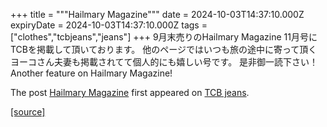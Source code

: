 +++
title = """Hailmary Magazine"""
date = 2024-10-03T14:37:10.000Z
expiryDate = 2024-10-03T14:37:10.000Z
tags = ["clothes","tcbjeans","jeans"]
+++
9月末売りのHailmary Magazine 11月号にTCBを掲載して頂いております。 他のページではいつも旅の途中に寄って頂くヨーコさん夫妻も掲載されてて個人的にも嬉しい号です。 是非御一読下さい！ Another feature on Hailmary Magazine!

The post [Hailmary Magazine](http://tcbjeans.com/2024/10/03/49397) first appeared on [TCB jeans](http://tcbjeans.com).

[[source]](http://tcbjeans.com/2024/10/03/49397)
